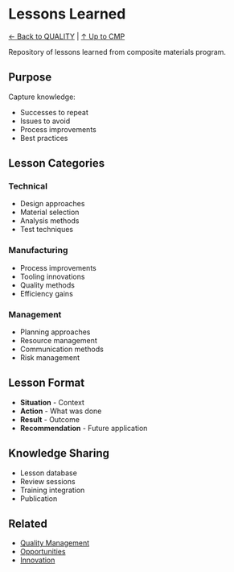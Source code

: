 # Lessons Learned

[← Back to QUALITY](../README.md) | [↑ Up to CMP](../../README.md)

Repository of lessons learned from composite materials program.

## Purpose

Capture knowledge:
- Successes to repeat
- Issues to avoid
- Process improvements
- Best practices

## Lesson Categories

### Technical
- Design approaches
- Material selection
- Analysis methods
- Test techniques

### Manufacturing
- Process improvements
- Tooling innovations
- Quality methods
- Efficiency gains

### Management
- Planning approaches
- Resource management
- Communication methods
- Risk management

## Lesson Format

- **Situation** - Context
- **Action** - What was done
- **Result** - Outcome
- **Recommendation** - Future application

## Knowledge Sharing

- Lesson database
- Review sessions
- Training integration
- Publication

## Related

- [Quality Management](../QMS/)
- [Opportunities](../../RISK_OPP/OPPORTUNITIES/)
- [Innovation](../../../../../../../../../../../../../../00-PROGRAM/DIGITAL_THREAD/)

